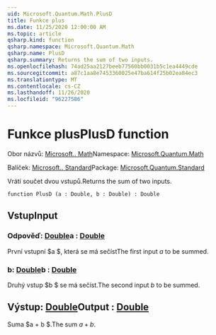 ```yaml
---
uid: Microsoft.Quantum.Math.PlusD
title: Funkce plus
ms.date: 11/25/2020 12:00:00 AM
ms.topic: article
qsharp.kind: function
qsharp.namespace: Microsoft.Quantum.Math
qsharp.name: PlusD
qsharp.summary: Returns the sum of two inputs.
ms.openlocfilehash: 74ad25aa2127beeb77560bb0031b5c1ea4449cde
ms.sourcegitcommit: a87c1aa8e7453360025e47ba614f25b02ea84ec3
ms.translationtype: MT
ms.contentlocale: cs-CZ
ms.lasthandoff: 11/26/2020
ms.locfileid: "96227586"
---
```

# <a name="plusd-function"></a><span data-ttu-id="7bdea-102">Funkce plus</span><span class="sxs-lookup"><span data-stu-id="7bdea-102">PlusD function</span></span>

<span data-ttu-id="7bdea-103">Obor názvů: [Microsoft.. Math](xref:Microsoft.Quantum.Math)</span><span class="sxs-lookup"><span data-stu-id="7bdea-103">Namespace: [Microsoft.Quantum.Math](xref:Microsoft.Quantum.Math)</span></span>

<span data-ttu-id="7bdea-104">Balíček: [Microsoft.. Standard](https://nuget.org/packages/Microsoft.Quantum.Standard)</span><span class="sxs-lookup"><span data-stu-id="7bdea-104">Package: [Microsoft.Quantum.Standard](https://nuget.org/packages/Microsoft.Quantum.Standard)</span></span>


<span data-ttu-id="7bdea-105">Vrátí součet dvou vstupů.</span><span class="sxs-lookup"><span data-stu-id="7bdea-105">Returns the sum of two inputs.</span></span>

```qsharp
function PlusD (a : Double, b : Double) : Double
```


## <a name="input"></a><span data-ttu-id="7bdea-106">Vstup</span><span class="sxs-lookup"><span data-stu-id="7bdea-106">Input</span></span>

### <a name="a--double"></a><span data-ttu-id="7bdea-107">Odpověď: [Double](xref:microsoft.quantum.lang-ref.double)</span><span class="sxs-lookup"><span data-stu-id="7bdea-107">a : [Double](xref:microsoft.quantum.lang-ref.double)</span></span>

<span data-ttu-id="7bdea-108">První vstupní $a $, která se má sečíst</span><span class="sxs-lookup"><span data-stu-id="7bdea-108">The first input $a$ to be summed.</span></span>


### <a name="b--double"></a><span data-ttu-id="7bdea-109">b: [Double](xref:microsoft.quantum.lang-ref.double)</span><span class="sxs-lookup"><span data-stu-id="7bdea-109">b : [Double](xref:microsoft.quantum.lang-ref.double)</span></span>

<span data-ttu-id="7bdea-110">Druhý vstup $b $ se má sečíst.</span><span class="sxs-lookup"><span data-stu-id="7bdea-110">The second input $b$ to be summed.</span></span>



## <a name="output--double"></a><span data-ttu-id="7bdea-111">Výstup: [Double](xref:microsoft.quantum.lang-ref.double)</span><span class="sxs-lookup"><span data-stu-id="7bdea-111">Output : [Double](xref:microsoft.quantum.lang-ref.double)</span></span>

<span data-ttu-id="7bdea-112">Suma $a + b $.</span><span class="sxs-lookup"><span data-stu-id="7bdea-112">The sum $a + b$.</span></span>